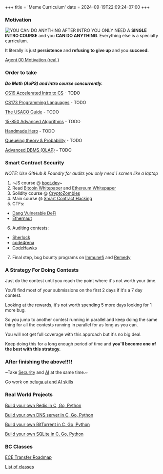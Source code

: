 +++
title = 'Meme Curriculum'
date = 2024-09-19T22:09:24-07:00
+++
### Motivation
![YOU CAN DO ANYTHING AFTER INTRO](/img/dump/INTRO_YOU_CAN_DO_ANYTHING.png)
YOU ONLY NEED A **SINGLE INTRO COURSE** and you **CAN DO ANYTHING**. Everything else is a specialty curriculum.

It literally is just **persistence** and **refusing to give up** and you **succeed.**

[Agent 00 Motivation (real.)](https://www.youtube.com/watch?v=5eDLC7tm0qc)


### Order to take
***Do Math (AoPS) and Intro course concurrently.***

[CS19 Accelerated Intro to CS](https://learnaifromscratch.github.io/accelerated.html) - TODO

[CS173 Programming Languages](https://learnaifromscratch.github.io/accelerated.html#org4a10be9) - TODO

[The USACO Guide](https://usaco.guide/) - TODO

[15-850 Advanced Algorithms](https://learnaifromscratch.github.io/accelerated.html#orgfe746b6) - TODO

[Handmade Hero](https://guide.handmadehero.org/) - TODO

[Queueing theory & Probability](https://www.cs.cmu.edu/~harchol/Probability/book.html) - TODO

[Advanced DBMS (OLAP)](https://15721.courses.cs.cmu.edu/spring2024/) - TODO

### Smart Contract Security
*NOTE: Use GitHub & Foundry for audits you only need 1 screen like a laptop*
1. ~JS course @ [boot.dev](https://boot.dev)~
2. Read [Bitcoin Whitepaper](https://bitcoin.org/bitcoin.pdf) and [Ethereum Whitepaper](https://ethereum.org/en/whitepaper/)
3. Solidity course @ [CryptoZombies](https://cryptozombies.io/)
4. Main course @ [Smart Contract Hacking](https://smartcontractshacking.com/)
5. CTFs:
- [Dang Vulnerable DeFi](https://www.damnvulnerabledefi.xyz/)
- [Ethernaut](https://ethernaut.openzeppelin.com/)
6. Auditing contests:
- [Sherlock](https://audits.sherlock.xyz/contests)
- [code4rena](https://code4rena.com/audits#upcoming-audits)
- [CodeHawks](https://codehawks.cyfrin.io/contests?community-judging=true&contestType=all&ended=true&judging=true&live=true&sort=endDate&upcoming=true)
7. Final step, bug bounty programs on [Immunefi](https://immunefi.com/bug-bounty/) and [Remedy](https://r.xyz/bug-bounty/programs)

### A Strategy For Doing Contests
Just do the contest until you reach the point where it's not worth your time.

You'll find most of your submissions on the first 2 days if it's a 7 day contest.

Looking at the rewards, it's not worth spending 5 more days looking for 1 more bug.

So you jump to another contest running in parallel and keep doing the same thing for all the contests running in parallel for as long as you can.

You will not get full coverage with this approach but it's no big deal.

Keep doing this for a long enough period of time and **you'll become one of the best with this strategy.**

### After finishing the above!!1!

~Take [Security](https://learnaifromscratch.github.io/theabsolutestateofsoftware.html) and [AI](https://learnaifromscratch.github.io/ai.html) at the same time.~

Go work on [beluga.ai and AI skills](https://ggchd.xyz/posts/delta-4-tech-ai-startup-idea/#beluga.ai)

### Real World Projects

[Build your own Redis in C, Go, Python](https://app.codecrafters.io/tracks/c)

[Build your own DNS server in C, Go, Python](https://app.codecrafters.io/tracks/c)

[Build your own BitTorrent in C, Go, Python](https://app.codecrafters.io/tracks/c)

[Build your own SQLite in C, Go, Python](https://app.codecrafters.io/tracks/cpp)

### BC Classes
[ECE Transfer Roadmap](https://coursemaps.bellevuecollege.edu/academics/interest-clusters/0716697a-cb1c-41f1-bdcf-612d4764bf25/programs/0bacefb7-0b59-e88b-c9a2-f36d32125f11)

[List of classes](https://www.bellevuecollege.edu/ws/2023/Transfer/AS_TrackII_EngMRP_Electrical_and_Comp_Eng.pdf)
